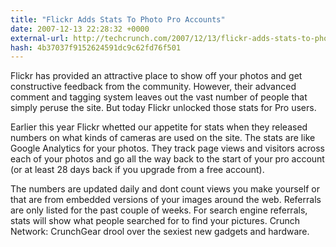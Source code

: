 ```yaml
---
title: "Flickr Adds Stats To Photo Pro Accounts"
date: 2007-12-13 22:28:32 +0000
external-url: http://techcrunch.com/2007/12/13/flickr-adds-stats-to-photo-pro-accounts/
hash: 4b37037f9152624591dc9c62fd76f501
---
```


Flickr has provided an attractive place to show off your photos and get constructive feedback from the community. However, their advanced comment and tagging system leaves out the vast number of people that simply peruse the site. But today Flickr unlocked those stats for Pro users. 

Earlier this year Flickr whetted our appetite for stats when they released numbers on what kinds of cameras are used on the site. The stats are like Google Analytics for your photos. They track page views and visitors across each of your photos and go all the way back to the start of your pro account (or at least 28 days back if you upgrade from a free account).

The numbers are updated daily and dont count views you make yourself or that are from embedded versions of your images around the web. Referrals are only listed for the past couple of weeks. For search engine referrals, stats will show what people searched for to find your pictures.
Crunch Network:  CrunchGear drool over the sexiest new gadgets and hardware.

